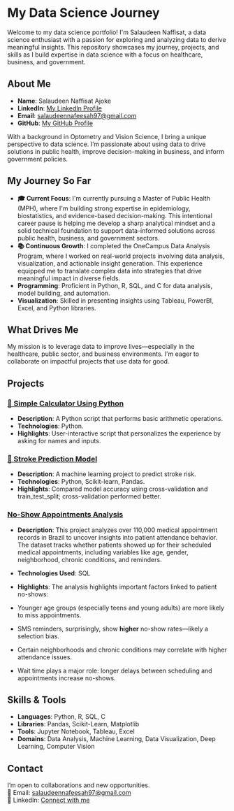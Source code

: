 # My Data Science Journey

Welcome to my data science portfolio! I'm Salaudeen Naffisat, a data science enthusiast with a passion for exploring and analyzing data to derive meaningful insights. This repository showcases my journey, projects, and skills as I build expertise in data science with a focus on healthcare, business, and government.

## About Me

- **Name**: Salaudeen Naffisat Ajoke  
- **LinkedIn**: [My LinkedIn Profile](https://www.linkedin.com/in/naffisat-salaudeen-74ba60240/)  
- **Email**: salaudeennafeesah97@gmail.com  
- **GitHub**: [My GitHub Profile](https://github.com/Nafeesah97)  

With a background in Optometry and Vision Science, I bring a unique perspective to data science. I’m passionate about using data to drive solutions in public health, improve decision-making in business, and inform government policies.

## My Journey So Far

- **🎓 Current Focus**: I'm currently pursuing a Master of Public Health (MPH), where I'm building strong expertise in epidemiology, biostatistics, and evidence-based decision-making. This intentional career pause is helping me develop a sharp analytical mindset and a solid technical foundation to support data-informed solutions across public health, business, and government sectors.  
- **📚 Continuous Growth**: I completed the OneCampus Data Analysis Program, where I worked on real-world projects involving data analysis, visualization, and actionable insight generation. This experience equipped me to translate complex data into strategies that drive meaningful impact in diverse fields.
- **Programming**: Proficient in Python, R, SQL, and C for data analysis, model building, and automation.  
- **Visualization**: Skilled in presenting insights using Tableau, PowerBI, Excel, and Python libraries.

## What Drives Me

My mission is to leverage data to improve lives—especially in the healthcare, public sector, and business environments. I'm eager to collaborate on impactful projects that use data for good.

## Projects

### [🧮 Simple Calculator Using Python](https://github.com/Nafeesah97/My_Data_Science_Journey/tree/main/Calculator_project)

- **Description**: A Python script that performs basic arithmetic operations.
- **Technologies**: Python.
- **Highlights**: User-interactive script that personalizes the experience by asking for names and inputs.

### [🧠 Stroke Prediction Model](stroke_prediction_project/stroke_prediction.ipynb)

- **Description**: A machine learning project to predict stroke risk.
- **Technologies**: Python, Scikit-learn, Pandas.
- **Highlights**: Compared model accuracy using cross-validation and train_test_split; cross-validation performed better.

### [No-Show Appointments Analysis](No_Show)

- **Description**: This project analyzes over 110,000 medical appointment records in Brazil to uncover insights into patient attendance behavior. The dataset tracks whether patients showed up for their scheduled medical appointments, including variables like age, gender, neighborhood, chronic conditions, and reminders.

- **Technologies Used**: SQL
- **Highlights**: The analysis highlights important factors linked to patient no-shows:
- Younger age groups (especially teens and young adults) are more likely to miss appointments.
- SMS reminders, surprisingly, show **higher** no-show rates—likely a selection bias.
- Certain neighborhoods and chronic conditions may correlate with higher attendance issues.
- Wait time plays a major role: longer delays between scheduling and appointments increase no-shows.

## Skills & Tools

- **Languages**: Python, R, SQL, C  
- **Libraries**: Pandas, Scikit-Learn, Matplotlib  
- **Tools**: Jupyter Notebook, Tableau, Excel  
- **Domains**: Data Analysis, Machine Learning, Data Visualization, Deep Learning, Computer Vision  

## Contact

I’m open to collaborations and new opportunities.  
📧 Email: salaudeennafeesah97@gmail.com  
💼 LinkedIn: [Connect with me](https://www.linkedin.com/in/naffisat-salaudeen-74ba6024)
